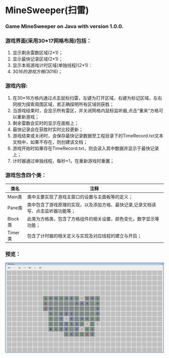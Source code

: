 ﻿# MineSweeper(扫雷)
### Game MineSweeper on Java with version 1.0.0.

### 游戏界面(采用30*17网格布局)包括：
1. 显示剩余雷数区域(2*1)；
2. 显示最快记录区域(2*1)；
3. 显示本局游戏计时区域(单独线程)(2*1)：
4. 30*16的游戏方格(30*16)；

### 游戏内容:
1. 在30*16方格内通过点击鼠标扫雷，左键为打开区域，右键为标记区域，左右同按为探索周围区域，若正确探明所有区域则获胜；
2. 当游戏结束时，会显示所有雷区，并关闭网格内鼠标监听器,点击“重来”方格可以重新游戏；
3. 剩余雷数会实时的显示在面板上；
4. 最快记录会在获胜时实时比较更新；
5. 游戏结束或关闭时，会保存最快记录数据至工程目录下的TimeRecord.txt文本文档中，如果不存在，则创建该文档；
6. 游戏开始时如果存在TimeRecord.txt，则会读入其中数据并显示于最快记录上；
7. 计时器通过单独线程，每秒+1，在重新游戏时重置；

### 游戏包含四个类：

| 类名 | 注释 |
| - | - |
| Main类 | 类中主要实现了游戏主窗口的设置与主面板等的定义； |
| Pane类 | 类中包含了游戏原理的实现，以及添加方格、最快记录,记录文档读写、点击监听器功能等； |
| Block类 | 此类为方格类，包含了方格组件的相关设置，颜色变化，数字显示等功能； |
| Timer类 | 包含了计时器的相关定义与实现及对应线程的建立与开启； |

### 预览：

![MineSweeper1][1]

[1]: /MineSweeper1.png
